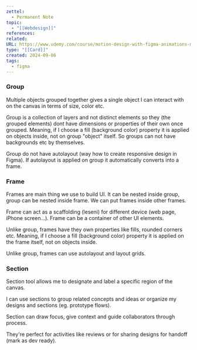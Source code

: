 ```yaml
---
zettel:
  - Permanent Note
topic:
  - "[[Webdesign]]"
references: 
related: 
URL: https://www.udemy.com/course/motion-design-with-figma-animations-motion-graphics-uxui/?couponCode=ACCAGE0923
type: "[[Card]]"
created: 2024-09-06
tags:
  - figma
---
```


### Group

Multiple objects grouped together gives a single object I can interact with on the canvas in terms of size, color etc.

Group is a collection of layers and not distinct elements so they (the grouped elements) dont have dimensions or properties of their own once grouped.  Meaning, if I choose a fill (background color) property it is applied on objects inside, not on group "object" itself. So groups can not have backgrounds etc by themselves.

Group do not have autolayout (way how to create responsive design in Figma). If autolayout is applied on group it automatically converts into a frame.

### Frame

Frames are main thing we use to build UI. It can be nested inside group, group can be nested inside frame. We can put frames inside other frames.

Frame can act as a scaffolding (leseni) for different device (web page, iPhone screen...). 
Frame can be a container of other UI elements.

Unlike group, frames have they own  properties like fills, rounded corners etc. Meaning, if I choose a fill (background color) property it is applied on the frame itself, not on objects inside.

Unlike group, frames can use autolayout and layout grids.
### Section

Section tool allows me to designate and label a specific region of the canvas.

I can use sections to group related concepts and ideas or organize my designs and sections (eg. prototype flows).

Section can draw focus, give context and guide collaborators through process.

They're perfect for activities like reviews or for sharing designs for handoff  (mark as dev ready).